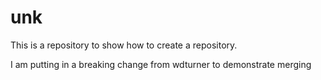 # unk
This is a repository to show how to create a repository.

I am putting in a breaking change from wdturner to demonstrate merging
